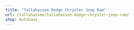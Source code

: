 ```yaml
---
title: "Tallahassee Dodge Chrysler Jeep Ram"
url: /tallahassee/tallahassee-dodge-chrysler-jeep-ram/
shop: Autohaus
---
```


